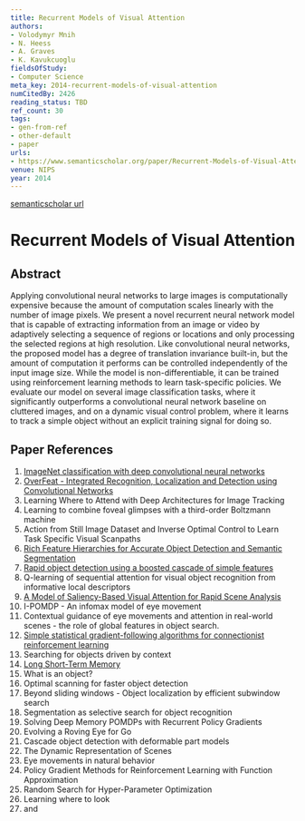 ```yaml
---
title: Recurrent Models of Visual Attention
authors:
- Volodymyr Mnih
- N. Heess
- A. Graves
- K. Kavukcuoglu
fieldsOfStudy:
- Computer Science
meta_key: 2014-recurrent-models-of-visual-attention
numCitedBy: 2426
reading_status: TBD
ref_count: 30
tags:
- gen-from-ref
- other-default
- paper
urls:
- https://www.semanticscholar.org/paper/Recurrent-Models-of-Visual-Attention-Mnih-Heess/8a756d4d25511d92a45d0f4545fa819de993851d?sort=total-citations
venue: NIPS
year: 2014
---
```


[semanticscholar url](https://www.semanticscholar.org/paper/Recurrent-Models-of-Visual-Attention-Mnih-Heess/8a756d4d25511d92a45d0f4545fa819de993851d?sort=total-citations)

# Recurrent Models of Visual Attention

## Abstract

Applying convolutional neural networks to large images is computationally expensive because the amount of computation scales linearly with the number of image pixels. We present a novel recurrent neural network model that is capable of extracting information from an image or video by adaptively selecting a sequence of regions or locations and only processing the selected regions at high resolution. Like convolutional neural networks, the proposed model has a degree of translation invariance built-in, but the amount of computation it performs can be controlled independently of the input image size. While the model is non-differentiable, it can be trained using reinforcement learning methods to learn task-specific policies. We evaluate our model on several image classification tasks, where it significantly outperforms a convolutional neural network baseline on cluttered images, and on a dynamic visual control problem, where it learns to track a simple object without an explicit training signal for doing so.

## Paper References

1. [ImageNet classification with deep convolutional neural networks](2012-alexnet.md)
2. [OverFeat - Integrated Recognition, Localization and Detection using Convolutional Networks](2014-overfeat-integrated-recognition-localization-and-detection-using-convolutional-networks)
3. Learning Where to Attend with Deep Architectures for Image Tracking
4. Learning to combine foveal glimpses with a third-order Boltzmann machine
5. Action from Still Image Dataset and Inverse Optimal Control to Learn Task Specific Visual Scanpaths
6. [Rich Feature Hierarchies for Accurate Object Detection and Semantic Segmentation](2014-rich-feature-hierarchies-for-accurate-object-detection-and-semantic-segmentation)
7. [Rapid object detection using a boosted cascade of simple features](2001-rapid-object-detection-using-a-boosted-cascade-of-simple-features)
8. Q-learning of sequential attention for visual object recognition from informative local descriptors
9. [A Model of Saliency-Based Visual Attention for Rapid Scene Analysis](2009-a-model-of-saliency-based-visual-attention-for-rapid-scene-analysis)
10. I-POMDP - An infomax model of eye movement
11. Contextual guidance of eye movements and attention in real-world scenes - the role of global features in object search.
12. [Simple statistical gradient-following algorithms for connectionist reinforcement learning](2004-simple-statistical-gradient-following-algorithms-for-connectionist-reinforcement-learning)
13. Searching for objects driven by context
14. [Long Short-Term Memory](1997-long-short-term-memory)
15. What is an object?
16. Optimal scanning for faster object detection
17. Beyond sliding windows - Object localization by efficient subwindow search
18. Segmentation as selective search for object recognition
19. Solving Deep Memory POMDPs with Recurrent Policy Gradients
20. Evolving a Roving Eye for Go
21. Cascade object detection with deformable part models
22. The Dynamic Representation of Scenes
23. Eye movements in natural behavior
24. Policy Gradient Methods for Reinforcement Learning with Function Approximation
25. Random Search for Hyper-Parameter Optimization
26. Learning where to look
27. and
